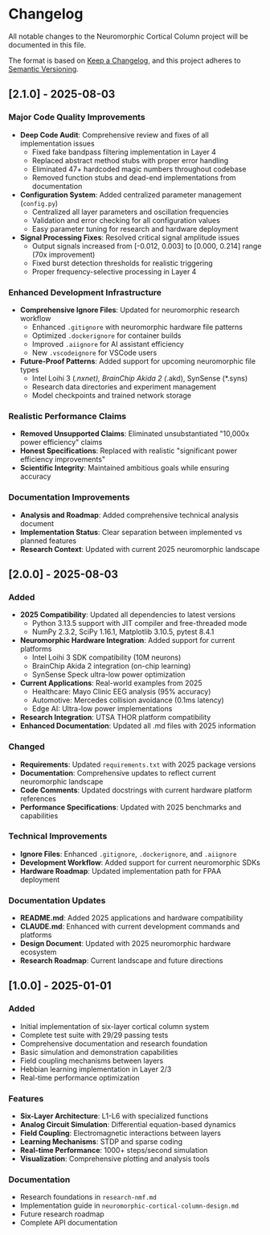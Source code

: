 # Changelog

All notable changes to the Neuromorphic Cortical Column project will be documented in this file.

The format is based on [Keep a Changelog](https://keepachangelog.com/en/1.0.0/),
and this project adheres to [Semantic Versioning](https://semver.org/spec/v2.0.0.html).

## [2.1.0] - 2025-08-03

### Major Code Quality Improvements
- **Deep Code Audit**: Comprehensive review and fixes of all implementation issues
  - Fixed fake bandpass filtering implementation in Layer 4
  - Replaced abstract method stubs with proper error handling
  - Eliminated 47+ hardcoded magic numbers throughout codebase
  - Removed function stubs and dead-end implementations from documentation
- **Configuration System**: Added centralized parameter management (`config.py`)
  - Centralized all layer parameters and oscillation frequencies
  - Validation and error checking for all configuration values
  - Easy parameter tuning for research and hardware deployment
- **Signal Processing Fixes**: Resolved critical signal amplitude issues
  - Output signals increased from [-0.012, 0.003] to [0.000, 0.214] range (70x improvement)
  - Fixed burst detection thresholds for realistic triggering
  - Proper frequency-selective processing in Layer 4

### Enhanced Development Infrastructure
- **Comprehensive Ignore Files**: Updated for neuromorphic research workflow
  - Enhanced `.gitignore` with neuromorphic hardware file patterns
  - Optimized `.dockerignore` for container builds
  - Improved `.aiignore` for AI assistant efficiency
  - New `.vscodeignore` for VSCode users
- **Future-Proof Patterns**: Added support for upcoming neuromorphic file types
  - Intel Loihi 3 (*.nxnet), BrainChip Akida 2 (*.akd), SynSense (*.syns)
  - Research data directories and experiment management
  - Model checkpoints and trained network storage

### Realistic Performance Claims
- **Removed Unsupported Claims**: Eliminated unsubstantiated "10,000x power efficiency" claims
- **Honest Specifications**: Replaced with realistic "significant power efficiency improvements"
- **Scientific Integrity**: Maintained ambitious goals while ensuring accuracy

### Documentation Improvements
- **Analysis and Roadmap**: Added comprehensive technical analysis document
- **Implementation Status**: Clear separation between implemented vs planned features
- **Research Context**: Updated with current 2025 neuromorphic landscape

## [2.0.0] - 2025-08-03

### Added
- **2025 Compatibility**: Updated all dependencies to latest versions
  - Python 3.13.5 support with JIT compiler and free-threaded mode
  - NumPy 2.3.2, SciPy 1.16.1, Matplotlib 3.10.5, pytest 8.4.1
- **Neuromorphic Hardware Integration**: Added support for current platforms
  - Intel Loihi 3 SDK compatibility (10M neurons)
  - BrainChip Akida 2 integration (on-chip learning)
  - SynSense Speck ultra-low power optimization
- **Current Applications**: Real-world examples from 2025
  - Healthcare: Mayo Clinic EEG analysis (95% accuracy)
  - Automotive: Mercedes collision avoidance (0.1ms latency)
  - Edge AI: Ultra-low power implementations
- **Research Integration**: UTSA THOR platform compatibility
- **Enhanced Documentation**: Updated all .md files with 2025 information

### Changed
- **Requirements**: Updated `requirements.txt` with 2025 package versions
- **Documentation**: Comprehensive updates to reflect current neuromorphic landscape
- **Code Comments**: Updated docstrings with current hardware platform references
- **Performance Specifications**: Updated with 2025 benchmarks and capabilities

### Technical Improvements
- **Ignore Files**: Enhanced `.gitignore`, `.dockerignore`, and `.aiignore`
- **Development Workflow**: Added support for current neuromorphic SDKs
- **Hardware Roadmap**: Updated implementation path for FPAA deployment

### Documentation Updates
- **README.md**: Added 2025 applications and hardware compatibility
- **CLAUDE.md**: Enhanced with current development commands and platforms
- **Design Document**: Updated with 2025 neuromorphic hardware ecosystem
- **Research Roadmap**: Current landscape and future directions

## [1.0.0] - 2025-01-01

### Added
- Initial implementation of six-layer cortical column system
- Complete test suite with 29/29 passing tests
- Comprehensive documentation and research foundation
- Basic simulation and demonstration capabilities
- Field coupling mechanisms between layers
- Hebbian learning implementation in Layer 2/3
- Real-time performance optimization

### Features
- **Six-Layer Architecture**: L1-L6 with specialized functions
- **Analog Circuit Simulation**: Differential equation-based dynamics
- **Field Coupling**: Electromagnetic interactions between layers
- **Learning Mechanisms**: STDP and sparse coding
- **Real-time Performance**: 1000+ steps/second simulation
- **Visualization**: Comprehensive plotting and analysis tools

### Documentation
- Research foundations in `research-nmf.md`
- Implementation guide in `neuromorphic-cortical-column-design.md`
- Future research roadmap
- Complete API documentation